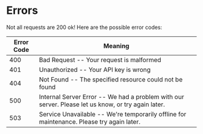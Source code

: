 # Errors

Not all requests are 200 ok! Here are the possible error codes:

Error Code | Meaning
---------- | -------
400 | Bad Request -- Your request is malformed
401 | Unauthorized -- Your API key is wrong
404 | Not Found -- The specified resource could not be found
500 | Internal Server Error -- We had a problem with our server. Please let us know, or try again later.
503 | Service Unavailable -- We're temporarily offline for maintenance. Please try again later.
